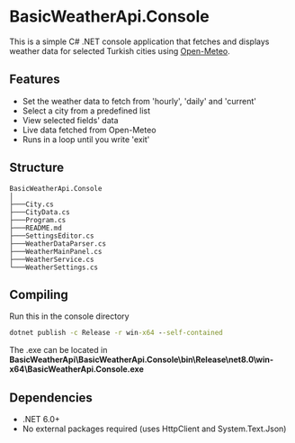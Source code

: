 # BasicWeatherApi.Console

This is a simple C# .NET console application that fetches and displays weather data for selected Turkish cities using [Open-Meteo](https://open-meteo.com/).

## Features
- Set the weather data to fetch from 'hourly', 'daily' and 'current'
- Select a city from a predefined list
- View selected fields' data
- Live data fetched from Open-Meteo
- Runs in a loop until you write 'exit'

## Structure
```
BasicWeatherApi.Console
│   
├───City.cs
├───CityData.cs
├───Program.cs
├───README.md
├───SettingsEditor.cs
├───WeatherDataParser.cs
├───WeatherMainPanel.cs
├───WeatherService.cs
└───WeatherSettings.cs
```
## Compiling
Run this in the console directory
```cmd
dotnet publish -c Release -r win-x64 --self-contained
```
The .exe can be located in 
**BasicWeatherApi\BasicWeatherApi.Console\bin\Release\net8.0\win-x64\BasicWeatherApi.Console.exe**

## Dependencies
- .NET 6.0+
- No external packages required (uses HttpClient and System.Text.Json)
